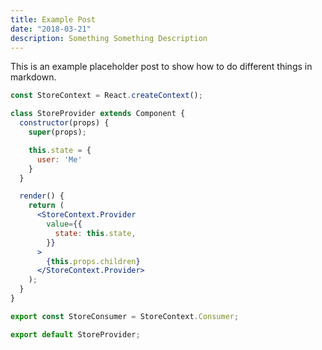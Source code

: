 ```yaml
---
title: Example Post
date: "2018-03-21"
description: Something Something Description
---
```


This is an example placeholder post to show how to do different things in markdown.

```jsx
const StoreContext = React.createContext();

class StoreProvider extends Component {
  constructor(props) {
    super(props);

    this.state = {
      user: 'Me'
    }
  }

  render() {
    return (
      <StoreContext.Provider
        value={{
          state: this.state,
        }}
      >
        {this.props.children}
      </StoreContext.Provider>
    );
  }
}

export const StoreConsumer = StoreContext.Consumer;

export default StoreProvider;
```